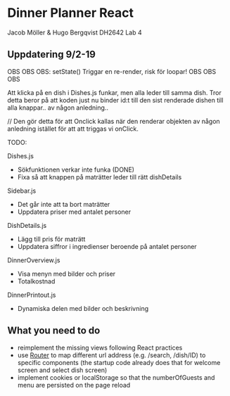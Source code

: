 # Dinner Planner React

Jacob Möller & Hugo Bergqvist
DH2642 Lab 4


## Uppdatering 9/2-19

OBS OBS OBS: setState() Triggar en re-render, risk för loopar! OBS OBS OBS

Att klicka på en dish i Dishes.js funkar, men alla leder till samma dish. Tror detta beror på att koden just nu binder id:t till den sist renderade dishen till alla knappar.. av någon anledning..

// Den gör detta för att Onclick kallas när den renderar objekten av någon anledning istället för att att triggas vi onClick.


TODO:

Dishes.js
* Sökfunktionen verkar inte funka (DONE)
* Fixa så att knappen på maträtter leder till rätt dishDetails

Sidebar.js  
* Det går inte att ta bort maträtter
* Uppdatera priser med antalet personer

DishDetails.js
* Lägg till pris för maträtt
* Uppdatera siffror i ingredienser beroende på antalet personer

DinnerOverview.js
* Visa menyn med bilder och priser
* Totalkostnad

DinnerPrintout.js
* Dynamiska delen med bilder och beskrivning





## What you need to do

* reimplement the missing views following React practices
* use [Router](https://reacttraining.com/react-router/web/guides/philosophy) to map different url address (e.g. /search, /dish/ID) to specific components (the startup code already does that for welcome screen and select dish screen)
* implement cookies or localStorage so that the numberOfGuests and menu are persisted on the page reload
